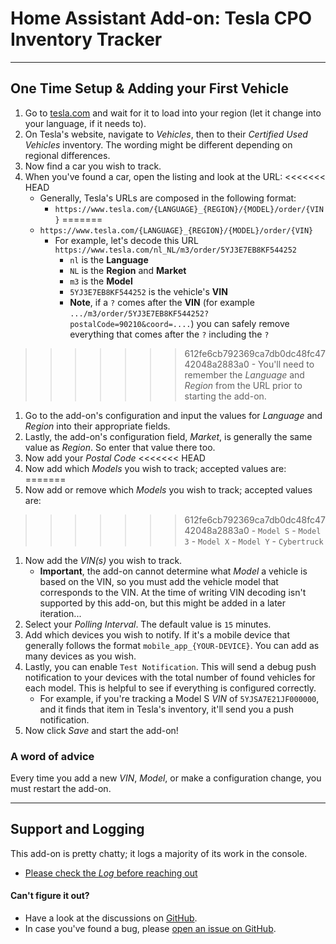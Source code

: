 # Home Assistant Add-on: Tesla CPO Inventory Tracker

<hr />

## One Time Setup & Adding your First Vehicle

1. Go to [tesla.com][tesla] and wait for it to load into your region (let it change into your language, if it needs to).
1. On Tesla's website, navigate to *Vehicles*, then to their *Certified Used Vehicles* inventory. The wording might be different depending on regional differences.
1. Now find a car you wish to track.
1. When you've found a car, open the listing and look at the URL:
<<<<<<< HEAD
    <!-- - ![Tesla inventory item with arrows showing region, language, and vin](images/tesla_url_inventory_edited.png) -->
    - Generally, Tesla's URLs are composed in the following format: 
        - `https://www.tesla.com/{LANGUAGE}_{REGION}/{MODEL}/order/{VIN}`
=======
    <!-- - ![Tesla inventory item with arrows showing region, language, and vin](images/tesla_url_inventory_edited.png) --> 
    - `https://www.tesla.com/{LANGUAGE}_{REGION}/{MODEL}/order/{VIN}`
        - For example, let's decode this URL `https://www.tesla.com/nl_NL/m3/order/5YJ3E7EB8KF544252`
            - `nl` is the **Language**
            - `NL` is the **Region** and **Market**
            - `m3` is the **Model**
            - `5YJ3E7EB8KF544252` is the vehicle's **VIN**
            - **Note**, if a `?` comes after the **VIN** (for example `.../m3/order/5YJ3E7EB8KF544252?postalCode=90210&coord=....`) you can safely remove everything that comes after the `?` including the `?`
        
>>>>>>> 612fe6cb792369ca7db0dc48fc4742048a2883a0
    - You'll need to remember the *Language* and *Region* from the URL prior to starting the add-on.
1. Go to the add-on's configuration and input the values for *Language* and *Region* into their appropriate fields.
1. Lastly, the add-on's configuration field, *Market*, is generally the same value as *Region*. So enter that value there too.
1. Now add your *Postal Code*
<<<<<<< HEAD
1. Now add which *Models* you wish to track; accepted values are:
=======
1. Now add or remove which *Models* you wish to track; accepted values are:
>>>>>>> 612fe6cb792369ca7db0dc48fc4742048a2883a0
    - `Model S`
    - `Model 3`
    - `Model X`
    - `Model Y`
    - `Cybertruck`
1. Now add the *VIN(s)* you wish to track. 
    - **Important**, the add-on cannot determine what *Model* a vehicle is based on the VIN, so you must add the vehicle model that corresponds to the VIN. At the time of writing VIN decoding isn't supported by this add-on, but this might be added in a later iteration...
1. Select your *Polling Interval*. The default value is `15` minutes.
1. Add which devices you wish to notify. If it's a mobile device that generally follows the format `mobile_app_{YOUR-DEVICE}`. You can add as many devices as you wish.
1. Lastly, you can enable `Test Notification`. This will send a debug push notification to your devices with the total number of found vehicles for each model. This is helpful to see if everything is configured correctly.
    - For example, if you're tracking a Model S *VIN* of `5YJSA7E21JF000000`, and it finds that item in Tesla's inventory, it'll send you a push notification.
1. Now click *Save* and start the add-on!

### A word of advice
Every time you add a new *VIN*, *Model*, or make a configuration change, you must restart the add-on.

<hr />

## Support and Logging

This add-on is pretty chatty; it logs a majority of its work in the console. 
- [Please check the *Log* before reaching out][log]

#### Can't figure it out?

- Have a look at the discussions on [GitHub][discuss].
- In case you've found a bug, please [open an issue on GitHub][issue].

[tesla]: https://tesla.com
[url-image]: images/tesla_url_inventory_edited.png
[log]: http://homeassistant.local:8123/hassio/addon/local_tesla_cpo_inventory_tracker/logs
[repo]: https://github.com/mwood77/ha-tesla-inventory-tracker/issues
[discuss]: https://github.com/mwood77/ha-tesla-inventory-tracker/discussions
[issue]: https://github.com/mwood77/ha-tesla-inventory-tracker/issues/new